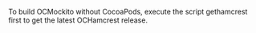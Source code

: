 To build OCMockito without CocoaPods, execute the script gethamcrest first to get the latest
OCHamcrest release.
